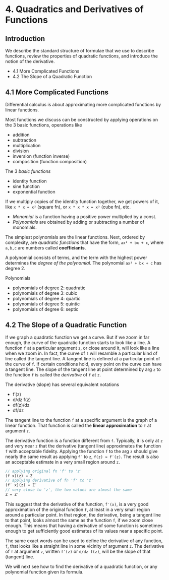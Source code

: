 # 4. Quadratics and Derivatives of Functions

## Introduction

We describe the standard structure of formulae that we use to describe functions, review the properties of quadratic functions, and introduce the notion of the derivative.
- 4.1 More Complicated Functions
- 4.2 The Slope of a Quadratic Function

## 4.1 More Complicated Functions

Differential calculus is about approximating more complicated functions by linear functions.

Most functions we discuss can be constructed by applying operations on the 3 basic functions, operations like
- addition
- subtraction
- multiplication
- division
- inversion (function inverse)
- composition (function composition)

The 3 *basic functions*
- identity function
- sine function
- exponential function

If we multiply copies of the identity function together, we get powers of it, like `x * x = x²` (square fn), or `x * x * x = x³` (cube fn), etc.

- *Monomial* is a function having a positive power multiplied by a const.
- *Polynomials* are obtained by adding or subtracting a number of monomials.

The simplest polynomials are the linear functions. Next, ordered by complexity, are *quadratic functions* that have the form, `ax² + bx + c`, where `a,b,c` are numbers called **coefficiants**. 

A polynomial consists of terms, and the term with the highest power determines the *degree of the polynomial*. The polynomial `ax² + bx + c` has degree 2.

Polynomials
- polynomials of degree 2: quadratic
- polynomials of degree 3: cubic
- polynomials of degree 4: quartic
- polynomials of degree 5: quintic
- polynomials of degree 6: septic

## 4.2 The Slope of a Quadratic Function

If we graph a quadratic function we get a curve. But if we zoom in far enough, the curve of the quadratic function starts to look like a line. A function `f` at a particular argument `z`, or close around it, will look like a line when we zoom in. In fact, the curve of `f` will resamble a particular kind of line called the tangent line. A tangent line is defined at a particular point of the curve of `f`. If certain conditions hold, every point on the curve can have a tangent line. The slope of the tangent line at point determined by arg `z` to the function `f` is called the *derivative* of `f` at `z`. 

The derivative (slope) has several equivalent notations
- f′(z)
- d/dz f(z)
- df(z)/dz
- df/dz

The tangent line to the function `f` at a specific argument is the graph of a linear function. That function is called the **linear approximation** to `f` at argument `z`.

The derivative function is a function different from `f`. Typically, it is only at `z` and very near `z` that the derivative (tangent line) approximates the function `f` with acceptable fidelity. Applying the function `f` to the arg `z` should give nearly the same result as applying `f′` to `z`, `f(z) ≈ f′(z)`. The result is also an acceptable estimate in a very small region around `z`.

```js
// applying original fn 'f' to 'z'
(f x)(z) = Z
// applying derivative of fn 'f' to 'z'
(f′ x)(z) = Z′
// very close to 'z', the two values are almost the same
Z ≈ Z′
```

This suggest that the derivative of the function, `f′(x)`, is a very good approximation of the original function `f`, at least in a very small region around a particular point. In that region, the derivative, being a tangent line to that point, looks almost the same as the function `f`, if we zoom close enough. This means that having a derivative of some function is sometimes enough to get sufficiently good estimates of its values near a specific point.

The same exact words can be used to define the derivative of any function, `f`, that looks like a straight line in some vicinity of argument `z`. The derivative of `f` at argument `z`, written `f′(z)` or `d/dz f(z)`, will be the slope of that (tangent) line.

We will next see how to find the derivative of a quadratic function, or any polynomial function given its formula.
